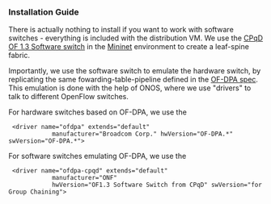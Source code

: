 ### Installation Guide

There is actually nothing to install if you want to work with software switches - everything is included with the distribution VM. We use the [CPqD OF 1.3 Software switch](https://github.com/CPqD/ofsoftswitch13) in the [Mininet](http://mininet.org/) environment to create a leaf-spine fabric.

Importantly, we use the software switch to emulate the hardware switch, by replicating the same fowarding-table-pipeline defined in the [OF-DPA spec](https://github.com/Broadcom-Switch/of-dpa/tree/master/OF-DPA-2.0). This emulation is done with the help of ONOS, where we use "drivers" to talk to different OpenFlow switches.

For hardware switches based on OF-DPA, we use the  

     <driver name="ofdpa" extends="default"
                manufacturer="Broadcom Corp." hwVersion="OF-DPA.*" swVersion="OF-DPA.*">

For software switches emulating OF-DPA, we use the

     <driver name="ofdpa-cpqd" extends="default"
                manufacturer="ONF"
                hwVersion="OF1.3 Software Switch from CPqD" swVersion="for Group Chaining">
        